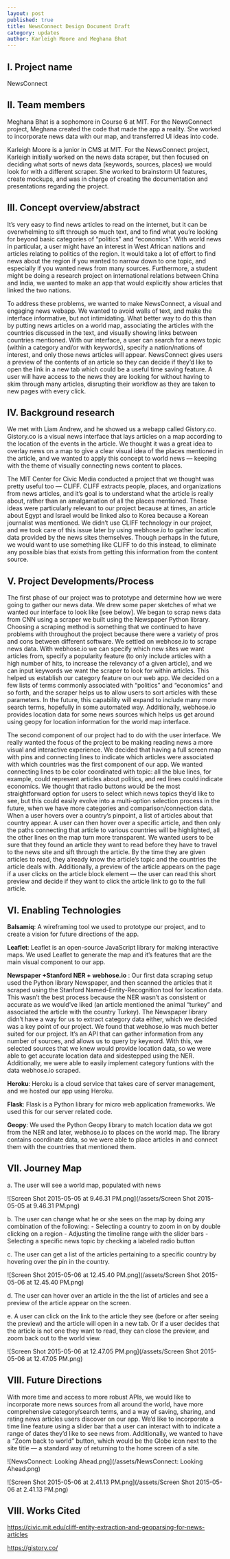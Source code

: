 ```yaml
---
layout: post
published: true
title: NewsConnect Design Document Draft
category: updates
author: Karleigh Moore and Meghana Bhat
---
```



## **I. Project name**

NewsConnect

## **II. Team members**

Meghana Bhat is a sophomore in Course 6 at MIT. For the NewsConnect project, Meghana created the code that made the app a reality. She worked to incorporate news data with our map, and transferred UI ideas into code. 

Karleigh Moore is a junior in CMS at MIT. For the NewsConnect project, Karleigh initially worked on the news data scraper, but then focused on deciding what sorts of news data (keywords, sources, places) we would look for with a different scraper. She worked to brainstorm UI features, create mockups, and was in charge of creating the documentation and presentations regarding the project. 

## **III. Concept overview/abstract**

It’s very easy to find news articles to read on the internet, but it can be overwhelming to sift through so much text, and to find what you’re looking for beyond basic categories of “politics” and “economics”. With world news in particular, a user might have an interest in West African nations and articles relating to politics of the region. It would take a lot of effort to find news about the region if you wanted to narrow down to one topic, and especially if you wanted news from many sources. Furthermore, a student might be doing a research project on international relations between China and India, we wanted to make an app that would explicitly show articles that linked the two nations. 

To address these problems, we wanted to make NewsConnect, a visual and engaging news webapp. We wanted to avoid walls of text, and make the interface informative, but not intimidating. What better way to do this than by putting news articles on a world map, associating the articles with the countries discussed in the text, and visually showing links between countries mentioned. With our interface, a user can search for a news topic (within a category and/or with keywords), specify a nation/nations of interest, and only those news articles will appear. NewsConnect gives users a preview of the contents of an article so they can decide if they’d like to open the link in a new tab which could be a useful time saving feature. A user will have access to the news they are looking for without having to skim through many articles, disrupting their workflow as they are taken to new pages with every click. 

## **IV. Background research**

We met with Liam Andrew, and he showed us a webapp called Gistory.co. Gistory.co is a visual news interface that lays articles on a map according to the location of the events in the article. We thought it was a great idea to overlay news on a map to give a clear visual idea of the places mentioned in the article, and we wanted to apply this concept to world news — keeping with the theme of visually connecting news content to places. 

The MIT Center for Civic Media conducted a project that we thought was pretty useful too — CLIFF. CLIFF extracts people, places, and organizations from news articles, and it’s goal is to understand what the article is really about, rather than an amalgamation of all the places mentioned. These ideas were particularly relevant to our project because at times, an article about Egypt and Israel would be linked also to Korea because a Korean journalist was mentioned. We didn’t use CLIFF technology in our project, and we took care of this issue later by using webhose.io to gather location data provided by the news sites themselves. Though perhaps in the future, we would want to use something like CLIFF to do this instead, to eliminate any possible bias that exists from getting this information from the content source. 

## **V. Project Developments/Process**

The first phase of our project was to prototype and determine how we were going to gather our news data. We drew some paper sketches of what we wanted our interface to look like [see below]. We began to scrap news data from CNN using a scraper we built using the Newspaper Python library. Choosing a scraping method is something that we continued to have problems with throughout the project because there were a variety of pros and cons between different software. We settled on webhose.io to scrape news data. With webhose.io we can specify which new sites we want articles from, specify a popularity feature (to only include articles with a high number of hits, to increase the relevancy of a given article), and we can input keywords we want the scraper to look for within articles. This helped us establish our category feature on our web app. We decided on a few lists of terms commonly associated with “politics” and “economics” and so forth, and the scraper helps us to allow users to sort articles with these parameters. In the future, this capability will expand to include many more search terms, hopefully in some automated way. Additionally, webhose.io provides location data for some news sources which helps us get around using geopy for location information for the world map interface. 

The second component of our project had to do with the user interface. We really wanted the focus of the project to be making reading news a more visual and interactive experience. We decided that having a full screen map with pins and connecting lines to indicate which articles were associated with which countries was the first component of our app. We wanted connecting lines to be color coordinated with topic: all the blue lines, for example, could represent articles about politics, and red lines could indicate economics. We thought that radio buttons would be the most straightforward option for users to select which news topics they’d like to see, but this could easily evolve into a multi-option selection process in the future, when we have more categories and comparison/connection data. When a user hovers over a country’s pinpoint, a list of articles about that country appear. A user can then hover over a specific article, and then only the paths connecting that article to various countries will be highlighted, all the other lines on the map turn more transparent. We wanted users to be sure that they found an article they want to read before they have to travel to the news site and sift through the article. By the time they are given articles to read, they already know the article’s topic and the countries the article deals with. Additionally, a preview of the article appears on the page if a user clicks on the article block element — the user can read this short preview and decide if they want to click the article link to go to the full article. 

## **VI. Enabling Technologies**

**Balsamiq**: A wireframing tool we used to prototype our project, and to create a vision for future directions of the app. 

**Leaflet**: Leaflet is an open-source JavaScript library for making interactive maps. We used Leaflet to generate the map and it’s features that are the main visual component to our app. 

**Newspaper +Stanford NER + webhose.io** : Our first data scraping setup used the Python library Newspaper, and then scanned the articles that it scraped using the Stanford Named-Entity-Recognition tool for location data. This wasn’t the best process because the NER wasn’t as consistent or accurate as we would’ve liked (an article mentioned the animal “turkey” and associated the article with the country Turkey). The Newspaper library didn’t have a way for us to extract category data either, which we decided was a key point of our project. We found that webhose.io was much better suited for our project. It’s an API that can gather information from any number of sources, and allows us to query by keyword. With this, we selected sources that we knew would provide location data, so we were able to get accurate location data and sidestepped using the NER. Additionally, we were able to easily implement category funtions with the data webhose.io scraped. 

**Heroku**: Heroku is a cloud service that takes care of server management, and we hosted our app using Heroku.  

**Flask**: Flask is a Python library for micro web application frameworks. We used this for our server related code. 

**Geopy**: We used the Python Geopy library to match location data we got from the NER and later, webhose.io to places on the world map. The library contains coordinate data, so we were able to place articles in and connect them with the countries that mentioned them. 

## **VII. Journey Map**

a. The user will see a world map, populated with news

![Screen Shot 2015-05-05 at 9.46.31 PM.png](/assets/Screen Shot 2015-05-05 at 9.46.31 PM.png)

b. The user can change what he or she sees on the map by doing any combination of the following:
	- Selecting a country to zoom in on by double clicking on a region
	- Adjusting the timeline range with the slider bars
	- Selecting a specific news topic by checking a labeled radio button

c. The user can get a list of the articles pertaining to a specific country by hovering over the pin in the country.

![Screen Shot 2015-05-06 at 12.45.40 PM.png](/assets/Screen Shot 2015-05-06 at 12.45.40 PM.png)


d. The user can hover over an article in the the list of articles and see a preview of the article appear on the screen.

e. A user can click on the link to the article they see (before or after seeing the preview) and the article will open in a new tab. Or if a user decides that the article is not one they want to read, they can close the preview, and zoom back out to the world view.

![Screen Shot 2015-05-06 at 12.47.05 PM.png](/assets/Screen Shot 2015-05-06 at 12.47.05 PM.png)


## **VIII. Future Directions**

With more time and access to more robust APIs, we would like to incorporate more news sources from all around the world, have more comprehensive category/search terms, and a way of saving, sharing, and rating news articles users discover on our app. We’d like to incorporate a time line feature using a slider bar that a user can interact with to indicate a range of dates they’d like to see news from. Additionally, we wanted to have a “Zoom back to world” button, which would be the Globe icon next to the site title — a standard way of returning to the home screen of a site. 

![NewsConnect: Looking Ahead.png](/assets/NewsConnect: Looking Ahead.png)

![Screen Shot 2015-05-06 at 2.41.13 PM.png](/assets/Screen Shot 2015-05-06 at 2.41.13 PM.png)

## **VIII. Works Cited**

https://civic.mit.edu/cliff-entity-extraction-and-geoparsing-for-news-articles

https://gistory.co/

